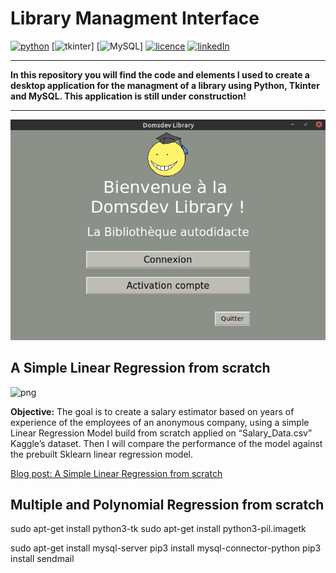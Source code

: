 # Library Managment Interface

[![python](https://img.shields.io/badge/python-3.8.5-brightgreen?style=plastic)](https://www.python.org/downloads/release/python-385/)
[![tkinter](https://img.shields.io/badge/tkinter-8.6-brightgreen?style=plastic)]
[![MySQL](https://img.shields.io/badge/mysql-8.0.25.0-brightgreen?style=plastic)]
[![licence](https://img.shields.io/badge/licence-MIT-yellow?style=plastic)](https://github.com/Domsdev/Data-science-blog/blob/main/MIT%20Licence.md)
[![linkedIn](https://img.shields.io/badge/-LinkedIn%20-blue?style=plastic)](https://www.linkedin.com/in/dominique-pothin-dev/)

---

**In this repository you will find the code and elements I used to create a desktop application for the managment of a library using Python, Tkinter and MySQL. This application is still under construction!**

---

![png](img/screen1.png)

## A Simple Linear Regression from scratch 

![png](img/linear_regression.png)

**Objective:** The goal is to create a salary estimator based on years of experience of the employees of an anonymous company, using a simple Linear Regression Model build from scratch applied on “Salary_Data.csv” Kaggle’s dataset. Then I will compare the performance of the model against the prebuilt Sklearn linear regression model.<br/>

<a href="https://domsdev.github.io/Data-science-blog/post/a_simple_linear_regression_from_scratch/">Blog post: A Simple Linear Regression from scratch</a>


## Multiple and Polynomial Regression from scratch

sudo apt-get install python3-tk
sudo apt-get install python3-pil.imagetk

sudo apt-get install mysql-server
pip3 install mysql-connector-python
pip3 install sendmail
